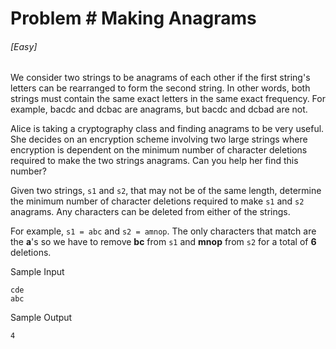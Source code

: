 # Problem # Making Anagrams

###### [Easy]

We consider two strings to be anagrams of each other if the first string's
letters can be rearranged to form the second string. In other words, both
strings must contain the same exact letters in the same exact frequency. For
example, bacdc and dcbac are anagrams, but bacdc and dcbad are not.

Alice is taking a cryptography class and finding anagrams to be very useful. She
decides on an encryption scheme involving two large strings where encryption is
dependent on the minimum number of character deletions required to make the two
strings anagrams. Can you help her find this number?

Given two strings, `s1` and `s2`, that may not be of the same length, determine
the minimum number of character deletions required to make `s1` and `s2`
anagrams. Any characters can be deleted from either of the strings.

For example, `s1 = abc` and `s2 = amnop`. The only characters that match are the
**a**'s so we have to remove **bc** from `s1` and **mnop** from `s2` for a total
of **6** deletions.

Sample Input

```
cde
abc
```

Sample Output

```
4
```
